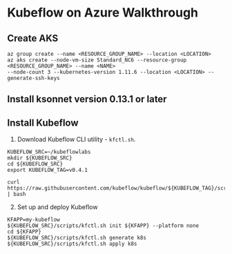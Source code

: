 # Kubeflow on Azure Walkthrough

## Create AKS 
```
az group create --name <RESOURCE_GROUP_NAME> --location <LOCATION>
az aks create --node-vm-size Standard_NC6 --resource-group <RESOURCE_GROUP_NAME> --name <NAME> 
--node-count 3 --kubernetes-version 1.11.6 --location <LOCATION> --generate-ssh-keys
```

## Install ksonnet version 0.13.1 or later

## Install Kubeflow
1. Download Kubeflow CLI utility - `kfctl.sh`.
```
KUBEFLOW_SRC=~/kubeflowlabs
mkdir ${KUBEFLOW_SRC}
cd ${KUBEFLOW_SRC}
export KUBEFLOW_TAG=v0.4.1

curl https://raw.githubusercontent.com/kubeflow/kubeflow/${KUBEFLOW_TAG}/scripts/download.sh | bash
```

2. Set up and deploy Kubeflow
```
KFAPP=my-kubeflow
${KUBEFLOW_SRC}/scripts/kfctl.sh init ${KFAPP} --platform none
cd ${KFAPP}
${KUBEFLOW_SRC}/scripts/kfctl.sh generate k8s
${KUBEFLOW_SRC}/scripts/kfctl.sh apply k8s
```



